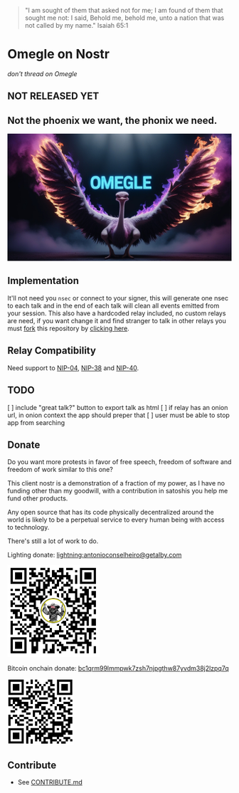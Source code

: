 > "I am sought of them that asked not for me; I am found of them that sought me not: I said, Behold me, behold me, unto a nation that was not called by my name."
> Isaiah 65:1

# Omegle on Nostr
*don't thread on Omegle*

## NOT RELEASED YET

## Not the phoenix we want, the phonix we need.
![ostrich](./phoenix.jpg)

## Implementation
It'll not need you `nsec` or connect to your signer, this will generate one nsec to each talk and in the end of each talk will clean all events emitted from your session.
This also have a hardcoded relay included, no custom relays are need, if you want change it and find stranger to talk in other relays you must [fork](https://guides.github.com/activities/forking/) this repository by [clicking here](https://github.com/antonioconselheiro/omeglestr/fork).

## Relay Compatibility
Need support to [NIP-04](https://github.com/nostr-protocol/nips/blob/master/04.md), [NIP-38](https://github.com/nostr-protocol/nips/blob/master/38.md) and [NIP-40](https://github.com/nostr-protocol/nips/blob/master/40.md).

## TODO
[ ] include "great talk?" button to export talk as html
[ ] if relay has an onion url, in onion context the app should preper that
[ ] user must be able to stop app from searching

## Donate
Do you want more protests in favor of free speech, freedom of software and freedom of work similar to this one?

This client nostr is a demonstration of a fraction of my power, as I have no funding other than my goodwill, with a contribution in satoshis you help me fund other products.

Any open source that has its code physically decentralized around the world is likely to be a perpetual service to every human being with access to technology.

There's still a lot of work to do.

Lighting donate: <a href="lightning:antonioconselheiro@getalby.com">lightning:antonioconselheiro@getalby.com</a>

![zap me](https://raw.githubusercontent.com/antonioconselheiro/antonioconselheiro/main/img/qrcode-wallet-lighting.png)

Bitcoin onchain donate: <a href="bitcoin:bc1qrm99lmmpwk7zsh7njpgthw87yvdm38j2lzpq7q">bc1qrm99lmmpwk7zsh7njpgthw87yvdm38j2lzpq7q</a>

![zap me](https://raw.githubusercontent.com/antonioconselheiro/antonioconselheiro/main/img/qrcode-wallet-bitcoin.png)

## Contribute
- See [CONTRIBUTE.md](./CONTRIBUTE.md)
